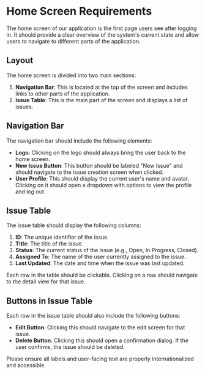 # Home Screen Requirements

The home screen of our application is the first page users see after logging in. It should provide a clear overview of the system's current state and allow users to navigate to different parts of the application.

## Layout

The home screen is divided into two main sections:

1. **Navigation Bar**: This is located at the top of the screen and includes links to other parts of the application.
2. **Issue Table**: This is the main part of the screen and displays a list of issues.

## Navigation Bar

The navigation bar should include the following elements:

- **Logo**: Clicking on the logo should always bring the user back to the home screen.
- **New Issue Button**: This button should be labeled "New Issue" and should navigate to the issue creation screen when clicked.
- **User Profile**: This should display the current user's name and avatar. Clicking on it should open a dropdown with options to view the profile and log out.

## Issue Table

The issue table should display the following columns:

1. **ID**: The unique identifier of the issue.
2. **Title**: The title of the issue.
3. **Status**: The current status of the issue (e.g., Open, In Progress, Closed).
4. **Assigned To**: The name of the user currently assigned to the issue.
5. **Last Updated**: The date and time when the issue was last updated.

Each row in the table should be clickable. Clicking on a row should navigate to the detail view for that issue.

## Buttons in Issue Table

Each row in the issue table should also include the following buttons:

- **Edit Button**: Clicking this should navigate to the edit screen for that issue.
- **Delete Button**: Clicking this should open a confirmation dialog. If the user confirms, the issue should be deleted.

Please ensure all labels and user-facing text are properly internationalized and accessible.